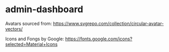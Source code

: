 # admin-dashboard

Avatars sourced from: 
https://www.svgrepo.com/collection/circular-avatar-vectors/

Icons and Fongs by Google: 
https://fonts.google.com/icons?selected=Material+Icons